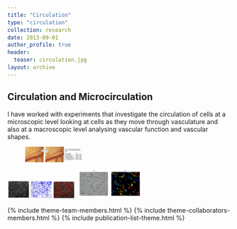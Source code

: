 ```yaml
---
title: "Circulation"
type: "circulation"
collection: research
date: 2013-09-01
author_profile: true
header:
  teaser: circulation.jpg
layout: archive
---
```


<h2> Circulation and Microcirculation </h2>

I have worked with experiments that investigate the circulation of cells at a microscopic level looking at cells as they move through vasculature and also at a macroscopic level analysing vascular function and vascular shapes.


<figure>
  <p><img src="tracing2.png" alt="Trulli2" style="width:30%"></p>
</figure>

 <img src="r50_proj_seg_tra.jpg" alt="Trulli" style="width:30%">
 <img src="Figure6CD31.jpg" alt="Trulli" style="width:30%">

{% include theme-team-members.html %}
{% include theme-collaborators-members.html %}
{% include publication-list-theme.html %}
